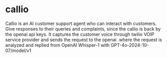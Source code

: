 # callio
 Callio is an AI customer support agent who can interact with customers. Give responses to their queries and complaints, since the callio is back by the openai api keys. It captures the customer voice through twilio VOIP service provider and sends the request to the openai .where the request is analyzed and replied from OpenAI Whisper-1 with GPT-4o-2024-10-07/model/v1
